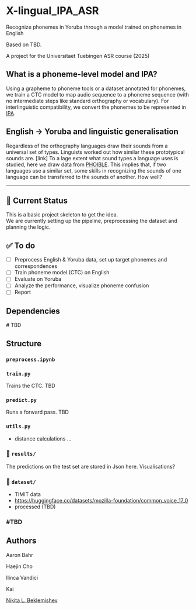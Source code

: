 # X-lingual_IPA_ASR
Recognize phonemes in Yoruba through a model trained on phonemes in English

Based on TBD. 

A project for the Universitaet Tuebingen ASR course (2025) 

## What is a phoneme-level model and IPA?

Using a grapheme to phoneme tools or a dataset annotated for phonemes, we train a CTC model to map audio sequence to a phoneme sequence (with no intermediate steps like standard orthography or vocabulary). For interlinguistic compatibility, we convert the phonemes to be represented in [IPA](). 

## English → Yoruba and linguistic generalisation

Regardless of the orthography languages draw their sounds from a universal set of types. Linguists worked out how similar these prototypical sounds are. [link] To a lage extent what sound types a language uses is studied, here we draw data from [PHOIBLE](). This implies that, if two languages use a similar set, some skills in recognizing the sounds of one language can be transferred to the sounds of another. How well? 

---

## 🔧 Current Status

This is a basic project skeleton to get the idea.  
We are currently setting up the pipeline, preprocessing the dataset and planning the logic.

## ✅ To do

- [ ] Preprocess English & Yoruba data, set up target phonemes and correspondences
- [ ] Train phoneme model (CTC) on English
- [ ] Evaluate on Yoruba
- [ ] Analyze the performance, visualize phoneme confusion
- [ ] Report

## Dependencies
\# TBD

## Structure

### `preprocess.ipynb`



### `train.py`

Trains the CTC. TBD

### `predict.py`

Runs a forward pass. TBD

### `utils.py`

- distance calculations ...

### 📁 `results/`

The predictions on the test set are stored in Json here. Visualisations?

### 📁 `dataset/`

- TIMIT data
- https://huggingface.co/datasets/mozilla-foundation/common_voice_17_0 
- processed (TBD)

### \#TBD

## Authors
Aaron Bahr

Haejin Cho

Ilinca Vandici

Kai 

[Nikita L. Beklemishev](github.com/lilovyjgrib) 

